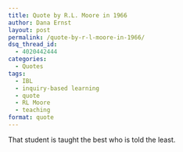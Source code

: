 ```yaml
---
title: Quote by R.L. Moore in 1966
author: Dana Ernst
layout: post
permalink: /quote-by-r-l-moore-in-1966/
dsq_thread_id:
  - 4020442444
categories:
  - Quotes
tags:
  - IBL
  - inquiry-based learning
  - quote
  - RL Moore
  - teaching
format: quote
---
```


<i class="fa fa-quote-left fa-2x fa-pull-left fa-border"></i>That student is taught the best who is told the least.
